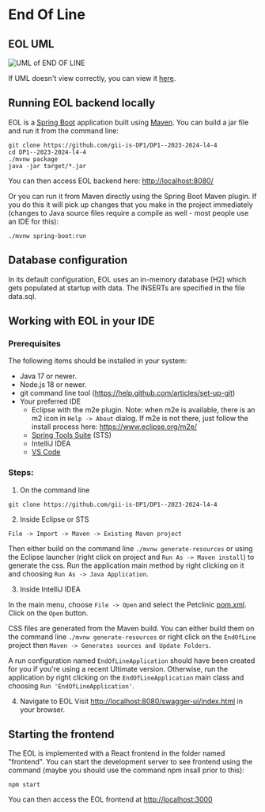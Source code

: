 # End Of Line

## EOL UML
![UML of END OF LINE](https://github.com/gii-is-DP1/DP1--2023-2024-l4-4/assets/91957427/dedf74c3-6aa0-439c-94c8-4c3737b0379e)

If UML doesn't view correctly, you can view it [here](https://ibb.co/0DMfSrC).




## Running EOL backend locally
EOL is a [Spring Boot](https://spring.io/guides/gs/spring-boot) application built using [Maven](https://spring.io/guides/gs/maven/). You can build a jar file and run it from the command line:

```
git clone https://github.com/gii-is-DP1/DP1--2023-2024-l4-4
cd DP1--2023-2024-l4-4
./mvnw package
java -jar target/*.jar
```

You can then access EOL backend here: [http://localhost:8080/](http://localhost:8080/swagger-ui/index.html)



Or you can run it from Maven directly using the Spring Boot Maven plugin. If you do this it will pick up changes that you make in the project immediately (changes to Java source files require a compile as well - most people use an IDE for this):

```
./mvnw spring-boot:run
```
## Database configuration

In its default configuration, EOL uses an in-memory database (H2) which
gets populated at startup with data. The INSERTs are specified in the file data.sql.

## Working with EOL in your IDE

### Prerequisites
The following items should be installed in your system:
* Java 17 or newer.
* Node.js 18 or newer.
* git command line tool (https://help.github.com/articles/set-up-git)
* Your preferred IDE 
  * Eclipse with the m2e plugin. Note: when m2e is available, there is an m2 icon in `Help -> About` dialog. If m2e is
  not there, just follow the install process here: https://www.eclipse.org/m2e/
  * [Spring Tools Suite](https://spring.io/tools) (STS)
  * IntelliJ IDEA
  * [VS Code](https://code.visualstudio.com)

### Steps:

1) On the command line
```
git clone https://github.com/gii-is-DP1/DP1--2023-2024-l4-4
```
2) Inside Eclipse or STS
```
File -> Import -> Maven -> Existing Maven project
```

Then either build on the command line `./mvnw generate-resources` or using the Eclipse launcher (right click on project and `Run As -> Maven install`) to generate the css. Run the application main method by right clicking on it and choosing `Run As -> Java Application`.

3) Inside IntelliJ IDEA

In the main menu, choose `File -> Open` and select the Petclinic [pom.xml](pom.xml). Click on the `Open` button.

CSS files are generated from the Maven build. You can either build them on the command line `./mvnw generate-resources`
or right click on the `EndOfLine` project then `Maven -> Generates sources and Update Folders`.

A run configuration named `EndOfLineApplication` should have been created for you if you're using a recent Ultimate
version. Otherwise, run the application by right clicking on the `EndOfLineApplication` main class and choosing
`Run 'EndOfLineApplication'`.

4) Navigate to EOL
Visit [http://localhost:8080/swagger-ui/index.html](http://localhost:8080/swagger-ui/index.html) in your browser.

## Starting the frontend

The EOL is implemented with a React frontend in the folder named "frontend".
You can start the development server to see frontend using the command (maybe you should use the command npm insall prior to this):
```
npm start
```
You can then access the EOL frontend at [http://localhost:3000](http://localhost:3000)
